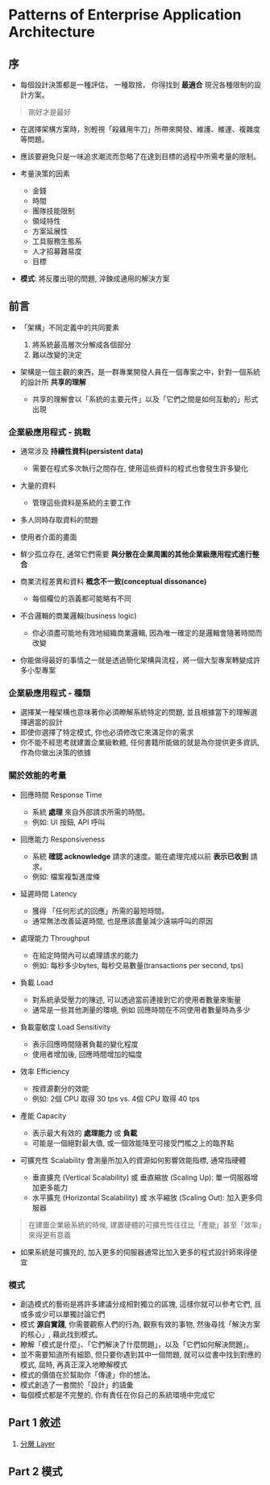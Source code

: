 # Patterns of Enterprise Application Architecture

## 序

- 每個設計決策都是一種評估， 一種取捨， 你得找到 __最適合__ 現況各種限制的設計方案。

> 剛好才是最好

- 在選擇架構方案時，別輕視「殺雞用牛刀」所帶來開發、維護、維運、複雜度等問題。
- 應該要避免只是一味追求潮流而忽略了在達到目標的過程中所需考量的限制。

- 考量決策的因素
    - 金錢
    - 時間
    - 團隊技能限制
    - 領域特性
    - 方案延展性
    - 工具服務生態系
    - 人才招募難易度
    - 目標


- __模式__: 將反覆出現的問題, 淬鍊成通用的解決方案

## 前言

- 「架構」不同定義中的共同要素
    1. 將系統最高層次分解成各個部分
    2. 難以改變的決定

- 架構是一個主觀的東西，是一群專業開發人員在一個專案之中，針對一個系統的設計所 __共享的理解__
    - 共享的理解會以「系統的主要元件」以及「它們之間是如何互動的」形式出現

### 企業級應用程式 - 挑戰

- 通常涉及 __持續性資料(persistent data)__ 
    - 需要在程式多次執行之間存在, 使用這些資料的程式也會發生許多變化
- 大量的資料
    - 管理這些資料是系統的主要工作
- 多人同時存取資料的問題
- 使用者介面的畫面
- 鮮少孤立存在, 通常它們需要 __與分散在企業周圍的其他企業級應用程式進行整合__
- 商業流程差異和資料 __概念不一致(conceptual dissonance)__
    - 每個欄位的涵義都可能略有不同
- 不合邏輯的商業邏輯(business logic)
    - 你必須盡可能地有效地組織商業邏輯, 因為唯一確定的是邏輯會隨著時間而改變

- 你能做得最好的事情之一就是透過簡化架構與流程，將一個大型專案轉變成許多小型專案

### 企業級應用程式 - 種類

- 選擇某一種架構也意味著你必須瞭解系統特定的問題, 並且根據當下的理解選擇適當的設計
- 即使你選擇了特定模式, 你也必須修改它來滿足你的需求
- 你不能不經思考就建置企業級軟體, 任何書籍所能做的就是為你提供更多資訊, 作為你做出決策的依據

### 關於效能的考量

- 回應時間 Response Time
    - 系統 __處理__ 來自外部請求所需的時間。 
    - 例如: UI 按鈕, API 呼叫
- 回應能力 Responsiveness
    - 系統 __確認 acknowledge__ 請求的速度。能在處理完成以前 __表示已收到__ 請求。
    - 例如: 檔案複製進度條
- 延遲時間 Latency
    - 獲得 「任何形式的回應」所需的最短時間。
    - 通常無法改善延遲時間, 也是應該盡量減少遠端呼叫的原因     
- 處理能力 Throughput
    - 在給定時間內可以處理請求的能力
    - 例如: 每秒多少bytes, 每秒交易數量(transactions per second, tps)
- 負載 Load 
    - 對系統承受壓力的陳述, 可以透過當前連接到它的使用者數量來衡量    
    - 通常是一些其他測量的環境, 例如 回應時間在不同使用者數量時為多少
- 負載靈敏度 Load Sensitivity
    - 表示回應時間隨著負載的變化程度
    - 使用者增加後, 回應時間增加的幅度
- 效率 Efficiency
    - 按資源劃分的效能
    - 例如: 2個 CPU 取得 30 tps vs. 4個 CPU 取得 40 tps        
- 產能 Capacity
    - 表示最大有效的 __處理能力__ 或 __負載__
    - 可能是一個絕對最大值, 或一個效能降至可接受門檻之上的臨界點

- 可擴充性 Scalability 會測量所加入的資源如何影響效能指標, 通常指硬體
    - 垂直擴充 (Vertical Scalability) 或 垂直縮放 (Scaling Up): 單一伺服器增加更多能力
    - 水平擴充 (Horizontal Scalability) 或 水平縮放 (Scaling Out): 加入更多伺服器    

> 在建置企業級系統的時候, 建置硬體的可擴充性往往比「產能」甚至「效率」來得更有意義

- 如果系統是可擴充的, 加入更多的伺服器通常比加入更多的程式設計師來得便宜

### 模式

- 創造模式的藝術是將許多建議分成相對獨立的區塊, 這樣你就可以參考它們, 且或多或少可以單獨討論它們
- 模式 __源自實踐__, 你需要觀察人們的行為, 觀察有效的事物, 然後尋找「解決方案的核心」, 藉此找到模式。
- 瞭解「模式是什麼」、「它們解決了什麼問題」，以及「它們如何解決問題」。
- 並不需要知道所有細節, 但只要你遇到其中一個問題, 就可以從書中找到對應的模式, 屆時, 再真正深入地瞭解模式
- 模式的價值在於幫助你「傳達」你的想法。
- 模式創造了一套關於「設計」的語彙
- 每個模式都是不完整的, 你有責任在你自己的系統環境中完成它

## Part 1 敘述

1. [分層 Layer](chapter/ch01.md)

## Part 2 模式



